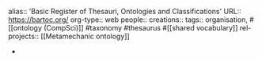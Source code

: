 alias:: 'Basic Register of Thesauri, Ontologies and Classifications'
URL:: https://bartoc.org/
org-type:: web
people::
creations:: 
tags:: organisation, #[[ontology (CompSci)]] #taxonomy #thesaurus #[[shared vocabulary]] 
rel-projects:: [[Metamechanic ontology]] 


-